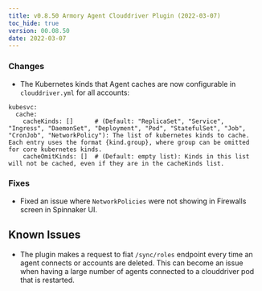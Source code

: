 ```yaml
---
title: v0.8.50 Armory Agent Clouddriver Plugin (2022-03-07)
toc_hide: true
version: 00.08.50
date: 2022-03-07
---
```


### Changes

* The Kubernetes kinds that Agent caches are now configurable in `clouddriver.yml` for all accounts:

```
kubesvc:
  cache:
    cacheKinds: []      # (Default: "ReplicaSet", "Service", "Ingress", "DaemonSet", "Deployment", "Pod", "StatefulSet", "Job", "CronJob", "NetworkPolicy"): The list of kubernetes kinds to cache. Each entry uses the format {kind.group}, where group can be omitted for core kubernetes kinds.
    cacheOmitKinds: []  # (Default: empty list): Kinds in this list will not be cached, even if they are in the cacheKinds list.
```

### Fixes

* Fixed an issue where `NetworkPolicies` were not showing in Firewalls screen in Spinnaker UI.

## Known Issues

* The plugin makes a request to fiat `/sync/roles` endpoint every time an agent connects or accounts are deleted. This can become an issue when having a large number of agents connected to a clouddriver pod that is restarted.
